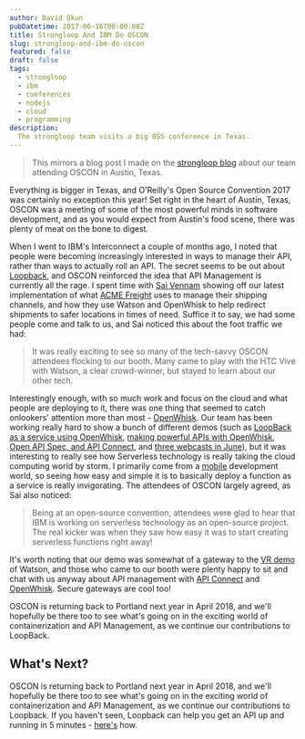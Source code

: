 ```yaml
---
author: David Okun
pubDatetime: 2017-06-16T00:00:00Z
title: Strongloop And IBM Do OSCON
slug: strongloop-and-ibm-do-oscon
featured: false
draft: false
tags:
  - strongloop
  - ibm
  - conferences
  - nodejs
  - cloud
  - programming
description:
  The strongloop team visits a big OSS conference in Texas.
---
```


> This mirrors a blog post I made on the [strongloop blog](https://strongloop.com/strongblog/strongloop-and-ibm-do-oscon/) about our team attending OSCON in Austin, Texas.

Everything is bigger in Texas, and O'Reilly's Open Source Convention 2017 was certainly no exception this year! Set right in the heart of Austin, Texas, OSCON was a meeting of some of the most powerful minds in software development, and as you would expect from Austin's food scene, there was plenty of meat on the bone to digest.

When I went to IBM's Interconnect a couple of months ago, I noted that people were becoming increasingly interested in ways to manage their API, rather than ways to actually roll an API. The secret seems to be out about [Loopback](https://loopback.io), and OSCON reinforced the idea that API Management is currently all the rage. I spent time with [Sai Vennam](https://twitter.com/sai_vennam) showing off our latest implementation of what [ACME Freight](https://developer.ibm.com/code/journey/unlock-enterprise-data-using-apis/) uses to manage their shipping channels, and how they use Watson and OpenWhisk to help redirect shipments to safer locations in times of need. Suffice it to say, we had some people come and talk to us, and Sai noticed this about the foot traffic we had:

> It was really exciting to see so many of the tech-savvy OSCON attendees flocking to our booth. Many came to play with the HTC Vive with Watson, a clear crowd-winner, but stayed to learn about our other tech.

Interestingly enough, with so much work and focus on the cloud and what people are deploying to it, there was one thing that seemed to catch onlookers' attention more than most - [OpenWhisk](https://developer.ibm.com/openwhisk/). Our team has been working really hard to show a bunch of different demos (such as [LoopBack as a service using OpenWhisk](https://strongloop.com/strongblog/loopback-as-a-service-using-openwhisk/), [making powerful APIs with OpenWhisk, Open API Spec, and API Connect](https://strongloop.com/strongblog/webinar-combining-open-whisk-serverless-openapi-swagger-and-api-connect-to-build-powerful-apis/), and [three webcasts in June](https://strongloop.com/strongblog/three-new-webcasts-for-june-loopback-openwhisk/)), but it was interesting to really see how Serverless technology is really taking the cloud computing world by storm. I primarily come from a [mobile](https://strongloop.com/strongblog/introducing-david-okun-strongloop-developer-evangelist/) development world, so seeing how easy and simple it is to basically deploy a function as a service is really invigorating. The attendees of OSCON largely agreed, as Sai also noticed:

> Being at an open-source convention, attendees were glad to hear that IBM is working on serverless technology as an open-source project. The real kicker was when they saw how easy it was to start creating serverless functions right away!

It's worth noting that our demo was somewhat of a gateway to the [VR demo](https://www.ibm.com/innovation/milab/watson-speech-virtual-reality-unity/) of Watson, and those who came to our booth were plenty happy to sit and chat with us anyway about API management with [API Connect](https://developer.ibm.com/apiconnect/) and [OpenWhisk](https://developer.ibm.com/openwhisk/). Secure gateways are cool too! 

OSCON is returning back to Portland next year in April 2018, and we'll hopefully be there too to see what's going on in the exciting world of containerization and API Management, as we continue our contributions to LoopBack. 

## What's Next?

OSCON is returning back to Portland next year in April 2018, and we'll hopefully be there too to see what's going on in the exciting world of containerization and API Management, as we continue our contributions to Loopback. If you haven't seen, Loopback can help you get an API up and running in 5 minutes - [here's](https://developer.ibm.com/apiconnect/2017/03/09/loopback-in-5-minutes/) how.